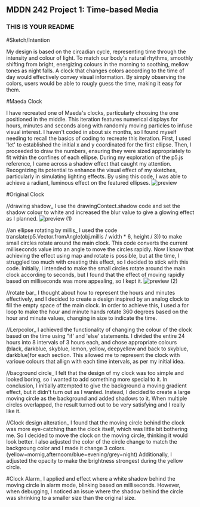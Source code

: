 ## MDDN 242 Project 1: Time-based Media  

### THIS IS YOUR README

#Sketch/Intention

My design is based on the circadian cycle, representing time through the intensity and colour of light. To match our body's natural rhythms, smoothly shifting from bright, energizing colours in the morning to soothing, mellow tones as night falls.
A clock that changes colors according to the time of day would effectively convey visual information. By simply observing the colors, users would be able to rougly guess the time, making it easy for them. 

#Maeda Clock

I have recreated one of Maeda's clocks, particularly choosing the one positioned in the middle. This iteration features numerical displays for hours, minutes and seconds along with randomly moving particles to infuse visual interest.
I haven't coded in about six months, so I found myself needing to recall the basics of coding to recreate this iteration. First, I used 'let' to established the initial x and y coordinated for the first ellipse. Then, I proceeded to draw the numbers, ensuring they were sized appropriately to fit within the confines of each ellipse.
During my exploration of the p5.js reference, I came across a shadow effect that caught my attention. Recognizing its potential to enhance the visual effect of my sketches, particularly in simulating lighting effects. By using this code, I was able to achieve a radiant, luminous effect on the featured ellipses.
![preview](https://github.com/23-2-DSDN242/time-based-media-lucycocoa/assets/140350024/47a69aee-3cdb-4b00-b29b-eeaea655fcf0)



#Original Clock

//drawing shadow_
I use the drawingContect.shadow code and set the shadow colour to white and increased the blur value to give a glowing effect as I planned.
![preview (1)](https://github.com/23-2-DSDN242/time-based-media-lucycocoa/assets/140350024/1630d5dd-f945-41ae-8bad-587b3cfd8583)



//an ellipse rotating by millis_
I used the code translate(p5.Vector.fromAngle(obj.millis / width * 6, height / 3)) to make small circles rotate around the main clock. This code converts the current milliseconds value into an angle to move the circles rapidly. Now I know that achieving the effect using map and rotate is possible, but at the time, I struggled too much with creating this effect, so I decided to stick with this code. Initially, I intended to make the small circles rotate around the main clock according to seconds, but I found that the effect of moving rapidly based on milliseconds was more appealing, so I kept it.
![preview (2)](https://github.com/23-2-DSDN242/time-based-media-lucycocoa/assets/140350024/ad086873-c937-42dd-937e-b899afe36de2)

//rotate bar_
I thought about how to represent the hours and minutes effectively, and I decided to create a design inspired by an analog clock to fill the empty space of the main clock. In order to achieve this, I used a for loop to make the hour and minute hands rotate 360 degrees based on the hour and minute values, changing in size to indicate the time.


//Lerpcolor_
I achieved the functionality of changing the colour of the clock based on the time using "if' and 'else' statements. I divided the entire 24 hours into 8 intervals of 3 hours each, and chose appropriate colours (black, darkblue, skyblue, lemon, yellow, deepyellow and back to skyblue, darkblue)for each section. This allowed me to represent the clock with varioue colours that allign with each time intervals, as per my initial idea.

//bacground circle_
I felt that the design of my clock was too simple and looked boring, so I wanted to add something more special to it. In conclusion, I initially attempted to give the background a moving gradient effect, but it didn't turn out as I wanted. Instead, I decided to create a large moving circle as the background and added shadows to it. When multiple circles overlapped, the result turned out to be very satisfying and I really like it.


//Clock design alteration_
I found that the moving circle behind the clock was more eye-catching than the clock itself, which was little bit bothering me. So I decided to move the clock on the moving circle, thinking it would look better. I also adjusted the color of the circle change to match the backgroung color and I made it change 3 colors. (yellow=mornig,afternoom/blue=evening/grey=night) Additionally, I adjusted the opacity to make the brightness strongest during the yellow circle.


#Clock Alarm_
I applied and effect where a white shadow behind the moving circle in alarm mode, blinking based on milliseconds. However, when debugging, I noticed an issue where the shadow behind the circle was shrinking to a smaller size than the original size.